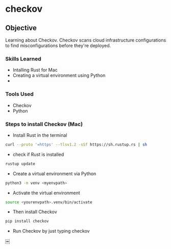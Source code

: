 # checkov

## Objective

Learning about Checkov. Checkov scans cloud infrastructure configurations to find misconfigurations before they're deployed.

### Skills Learned

- Intalling Rust for Mac
- Creating a virtual environment using Python
- 
  

### Tools Used

- Checkov
- Python

### Steps to install Checkov (Mac)

- Install Rust in the terminal
```bash
curl --proto '=https' --tlsv1.2 -sSf https://sh.rustup.rs | sh
```
- check if Rust is installed
```bash
rustup update
```

- Create a virtual environment via Python
```bash
python3 -m venv <myenvpath>
```
- Activate the virtual environment
```bash
source <yourenvpath>.venv/bin/activate
```
- Then install Checkov
```bash
pip install checkov
```
- Run Checkov by just typing checkov




￼
